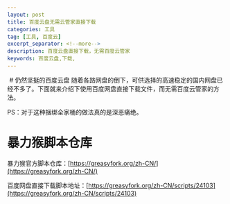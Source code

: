 ```yaml
---
layout: post
title: 百度云盘无需云管家直接下载
categories: 工具
tag: [工具, 百度云]
excerpt_separator: <!--more-->
description: 百度云盘直接下载，无需百度云管家
keywords: 百度云盘,下载,
---
```

<img class="lazy-load" src="/res/i/blank.gif" data-src="https://i.loli.net/2017/08/10/598c151a39f6e.png" alt="百度云盘" />
<!--more-->
# 仍然坚挺的百度云盘
随着各路网盘的倒下，可供选择的高速稳定的国内网盘已经不多了。下面就来介绍下使用百度网盘直接下载文件，而无需百度云管家的方法。

PS：对于这种捆绑全家桶的做法真的是深恶痛绝。

# 暴力猴脚本仓库
暴力猴官方脚本仓库：[https://greasyfork.org/zh-CN/](https://greasyfork.org/zh-CN/)

百度网盘直接下载脚本地址：[https://greasyfork.org/zh-CN/scripts/24103](https://greasyfork.org/zh-CN/scripts/24103)
